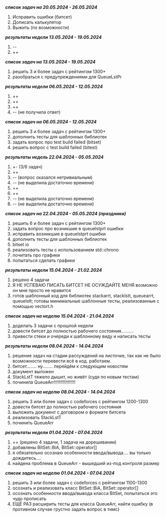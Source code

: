 _____список задач на 20.05.2024 - 26.05.2024_____
1) Исправить ошибки (битсет)
2) Дописать калькулятор
3) Выжить (по возможности)



_____результаты недели 13.05.2024 - 19.05.2024_____
1) --
2) ++



_____список задач на 13.05.2024 - 19.05.2024_____

1) решить 3 и более задач с рейтингом 1300+
2) разобраться с предупреждениями для QueueLstPr



_____результаты недели 06.05.2024 - 12.05.2024_____

1) ++
2) ++
3) ++
4) -- (не получила ответ)



_____список задач на 06.05.2024 - 12.05.2024_____

1) решить 3 и более задач с рейтингом 1300+
2) дополнить тесты для шаблонных библиотек
3) задать вопрос про test build failed (bitset)
4) решить вопрос с test build failed (bitest)


_____результаты недель 22.04.2024 - 05.05.2024_____

1) +- (3/6 задач)
2) ++
3) -- (вопрос оказался нетривиальным)
4) -- (не выделила достаточно времени)
5) ++
6) ++
7) -- (не выделила достаточно времени)
8) -- (не выделила достаточно времени)


_____список задач на 22.04.2024 - 05.05.2024 (праздники)_____

1) решить 6 и более задач с рейтингом 1300+
2) задать вопрос про возникшие в queuelstprt ошибки
3) исправить возникшие в queuelstprt ошибки
4) дополнить тесты для шаблонных библиотек
5) bitset io
6) реализовать тесты с использованием std::chrono
7) почитать про графики
8) попытаться сделать графики


_____результаты недели 15.04.2024 - 21.02.2024_____

1) решено 4 задачи
2) Я НЕ УСПЕВАЮ ПИСАТЬ БИТСЕТ НЕ ОСУЖДАЙТЕ МЕНЯ возможно он мне просто не нравится
3) готов шаблонный код для библиотек stackarrt, stacklstt, queuearrt, queuelstt; готовы минимальные шаблонные тесты, реализованные с помощью vectort.h


_____список задач на неделю 15.04.2024 - 21.04.2024_____

1) доделать 3 задачи с прошлой недели
2) довести битсет до полностью рабочего состояния..........
3) привести стеки и очереди к шаблонному виду и написать тесты


_____результаты недели 08.04.2024 - 14.04.2024_____

1) решение задач на стадии рассуждений на листочке, так как не было возможности перевести всё в код. работаем.
2) битсет........ ну........ перейдём к следующим новостям
3) документ выложен
4) StackLstT тяжело дышит, но живёт (судя по новым тестам)
5) починила QueueArr!!!!!!!!!!!!!!!!!


_____список задач на неделю 08.04.2024 - 14.04.2024_____

1) решить 3 или более задач с codeforces с рейтингом 1200-1300
2) довести битсет до полностью рабочего состояния
3) выложить документ с договором о формате битсета
4) реализовать StackLstT
5) починить QueueArr


_____результаты недели 01.04.2024 - 07.04.2024_____

1) ++ (решено 4 задачи, 1 задача на дорешивании)
2) добавлены BitSet::BiA, BitSet::operator[]
3) я обязательно осознаю особенности ввода/вывода.... вы только дождитесь....
4) найдена проблема в QueueArr - вышедший из-под контроля размер


_____список задач на неделю 01.04.2024 - 07.04.2024_____

1) решить 3 или более задач с codeforces с рейтингом 1100-1300
2) осознать и реализовать класс BitSet::BiA, BitSet::operator[]
3) осознать особенности ввода/вывода класса BitSet, попытаться это чудо прописать
4) ЕЩЁ РАЗ расширить тесты для класса QueueArr, найти ошибку (в противном случае грустно задать вопрос в тимс)

